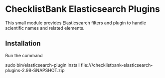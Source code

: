 # ChecklistBank Elasticsearch Plugins

This small module provides Elasticsearch filters and plugin to handle scientific names and related elements.

## Installation

Run the command

sudo bin/elasticsearch-plugin install file:///checklistbank-elasticsearch-plugins-2.98-SNAPSHOT.zip
 
 
